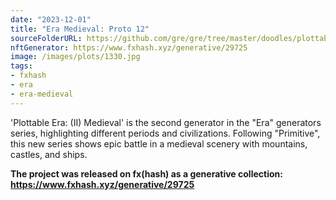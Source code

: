 ```yaml
---
date: "2023-12-01"
title: "Era Medieval: Proto 12"
sourceFolderURL: https://github.com/gre/gre/tree/master/doodles/plottable-era-medieval
nftGenerator: https://www.fxhash.xyz/generative/29725
image: /images/plots/1330.jpg
tags:
- fxhash
- era
- era-medieval
---
```


'Plottable Era: (II) Medieval' is the second generator in the "Era" generators series, highlighting different periods and civilizations. Following "Primitive", this new series shows epic battle in a medieval scenery with mountains, castles, and ships.

**The project was released on fx(hash) as a generative collection: https://www.fxhash.xyz/generative/29725**